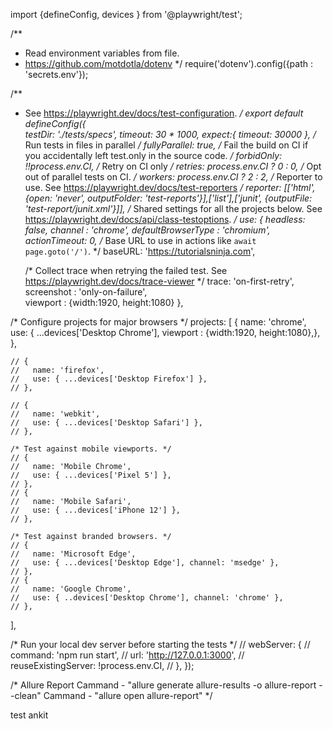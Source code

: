 <!-- playwright configuration  -->
import {defineConfig, devices } from '@playwright/test';

/**
 * Read environment variables from file.
 * https://github.com/motdotla/dotenv
 */
require('dotenv').config({path : 'secrets.env'});

/**
 * See https://playwright.dev/docs/test-configuration.
 */
export default defineConfig({  
  testDir: './tests/specs',
  timeout: 30 * 1000,
  expect:{
    timeout: 30000
  },
  /* Run tests in files in parallel */
  fullyParallel: true,
  /* Fail the build on CI if you accidentally left test.only in the source code. */
  forbidOnly: !!process.env.CI,
  /* Retry on CI only */
  retries: process.env.CI ? 0 : 0,
  /* Opt out of parallel tests on CI. */
  workers: process.env.CI ? 2 : 2,
  /* Reporter to use. See https://playwright.dev/docs/test-reporters */
  reporter: [['html', {open: 'never', outputFolder: 'test-reports'}],['list'],['junit', {outputFile: 'test-report/junit.xml'}]],
  /* Shared settings for all the projects below. See https://playwright.dev/docs/api/class-testoptions. */
  use: {
    headless: false,
    channel : 'chrome',
    defaultBrowserType : 'chromium',
    actionTimeout: 0,
    /* Base URL to use in actions like `await page.goto('/')`. */
    baseURL: 'https://tutorialsninja.com',

    /* Collect trace when retrying the failed test. See https://playwright.dev/docs/trace-viewer */
    trace: 'on-first-retry',
    screenshot : 'only-on-failure',    
    viewport : {width:1920, height:1080}
  },

  /* Configure projects for major browsers */
  projects: [
    {
      name: 'chrome',
      use: { ...devices['Desktop Chrome'], viewport : {width:1920, height:1080},},
    },

    // {
    //   name: 'firefox',
    //   use: { ...devices['Desktop Firefox'] },
    // },

    // {
    //   name: 'webkit',
    //   use: { ...devices['Desktop Safari'] },
    // },

    /* Test against mobile viewports. */
    // {
    //   name: 'Mobile Chrome',
    //   use: { ...devices['Pixel 5'] },
    // },
    // {
    //   name: 'Mobile Safari',
    //   use: { ...devices['iPhone 12'] },
    // },

    /* Test against branded browsers. */
    // {
    //   name: 'Microsoft Edge',
    //   use: { ...devices['Desktop Edge'], channel: 'msedge' },
    // },
    // {
    //   name: 'Google Chrome',
    //   use: { ..devices['Desktop Chrome'], channel: 'chrome' },
    // },
  ],

  /* Run your local dev server before starting the tests */
  // webServer: {
  //   command: 'npm run start',
  //   url: 'http://127.0.0.1:3000',
  //   reuseExistingServer: !process.env.CI,
  // },
});


/*
Allure Report
Cammand - "allure generate allure-results -o allure-report --clean"
Cammand - "allure open allure-report"
*/


test ankit